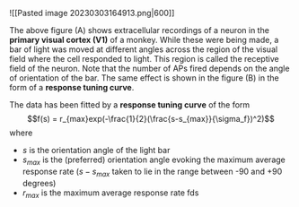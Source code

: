 ![[Pasted image 20230303164913.png|600]]

The above figure (A) shows extracellular recordings of a neuron in the **primary visual cortex (V1)** of a monkey. While these were being made, a bar of light was moved at different angles across the region of the visual field where the cell responded to light. This region is called the receptive field of the neuron. Note that the number of APs fired depends on the angle of orientation of the bar. The same effect is shown in the figure (B) in the form of a **response tuning curve**. 

The data has been fitted by a **response tuning curve** of the form $$f(s) = r_{max}exp(-\frac{1}{2}(\frac{s-s_{max}}{\sigma_f})^2)$$
where 
* $s$ is the orientation angle of the light bar
* $s_{max}$ is the (preferred) orientation angle evoking the maximum average response rate ($s-s_{max}$ taken to lie in the range between -90 and +90 degrees)
* $r_{max}$ is the maximum average response rate
fds
